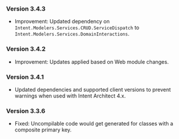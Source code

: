 ### Version 3.4.3

- Improvement: Updated dependency on `Intent.Modelers.Services.CRUD.ServiceDispatch` to `Intent.Modelers.Services.DomainInteractions`.

### Version 3.4.2

- Improvement: Updates applied based on Web module changes.

### Version 3.4.1

- Updated dependencies and supported client versions to prevent warnings when used with Intent Architect 4.x.

### Version 3.3.6

- Fixed: Uncompilable code would get generated for classes with a composite primary key.
